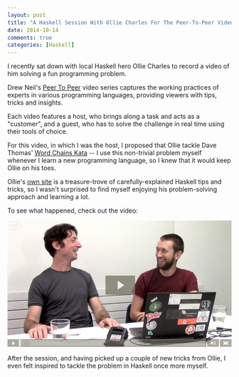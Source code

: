 ```yaml
---
layout: post
title: "A Haskell Session With Ollie Charles For The Peer-To-Peer Video Series"
date: 2014-10-14
comments: true
categories: [Haskell]
---
```


I recently sat down with local Haskell hero Ollie Charles to record a
video of him solving a fun programming problem.

<!-- more -->

Drew Neil's [Peer To Peer](http://peertopeer.io) video series captures
the working practices of experts in various programming languages,
providing viewers with tips, tricks and insights.

Each video features a host, who brings along a task and acts as a
"customer", and a guest, who has to solve the challenge in real time
using their tools of choice.

For this video, in which I was the host, I proposed that Ollie tackle
Dave Thomas'
[Word Chains Kata](http://codekata.com/kata/kata19-word-chains/) -- I
use this non-trivial problem myself whenever I learn a new programming
language, so I knew that it would keep Ollie on his toes.

Ollie's [own site](https://ocharles.org.uk/) is a treasure-trove of
carefully-explained Haskell tips and tricks, so I wasn't surprised to
find myself enjoying his problem-solving approach and learning a lot.

To see what happened, check out the video:

[![](/images/peertopeer-showreel.png)](http://peertopeer.io)

After the session, and having picked up a couple of new tricks from
Ollie, I even felt inspired to tackle the problem in Haskell once more
myself.

